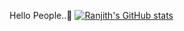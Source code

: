 Hello People..🤗
[![Ranjith's GitHub stats](https://github-readme-stats.vercel.app/apiranjithkumar404)](https://github.com/anuraghazra/github-readme-stats)
